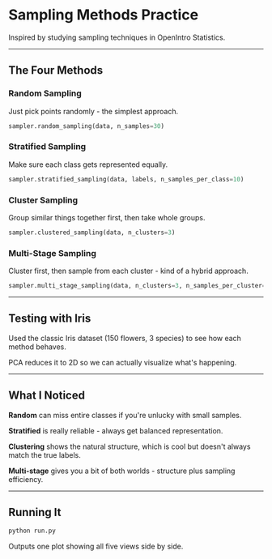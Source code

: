 # Sampling Methods Practice

Inspired by studying sampling techniques in OpenIntro Statistics.

---

## The Four Methods

### Random Sampling
Just pick points randomly - the simplest approach.

```python
sampler.random_sampling(data, n_samples=30)
```

### Stratified Sampling
Make sure each class gets represented equally.

```python
sampler.stratified_sampling(data, labels, n_samples_per_class=10)
```

### Cluster Sampling
Group similar things together first, then take whole groups.

```python
sampler.clustered_sampling(data, n_clusters=3)
```

### Multi-Stage Sampling
Cluster first, then sample from each cluster - kind of a hybrid approach.

```python
sampler.multi_stage_sampling(data, n_clusters=3, n_samples_per_cluster=5)
```

---

## Testing with Iris

Used the classic Iris dataset (150 flowers, 3 species) to see how each method behaves.

PCA reduces it to 2D so we can actually visualize what's happening.

---

## What I Noticed

**Random** can miss entire classes if you're unlucky with small samples.

**Stratified** is really reliable - always get balanced representation.

**Clustering** shows the natural structure, which is cool but doesn't always match the true labels.

**Multi-stage** gives you a bit of both worlds - structure plus sampling efficiency.

---

## Running It

```bash
python run.py
```

Outputs one plot showing all five views side by side.